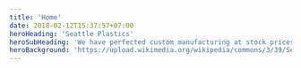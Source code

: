 ```yaml
---
title: 'Home'
date: 2018-02-12T15:37:57+07:00
heroHeading: 'Seattle Plastics'
heroSubHeading: 'We have perfected custom manufacturing at stock prices.'
heroBackground: 'https://upload.wikimedia.org/wikipedia/commons/3/39/Seattle_3.jpg'
---
```

